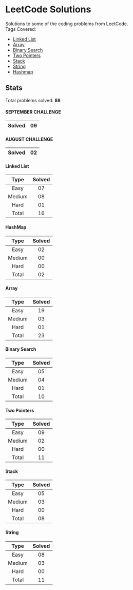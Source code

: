 # LeetCode Solutions
Solutions to some of the coding problems from LeetCode. <br>
Tags Covered:
* <a href="https://leetcode.com/problemset/all/?topicSlugs=linked-list">Linked List</a>
* <a href="https://leetcode.com/problemset/all/?topicSlugs=array">Array</a>
* <a href="https://leetcode.com/problemset/all/?topicSlugs=binary-search">Binary Search</a>
* <a href="https://leetcode.com/problemset/all/?topicSlugs=two-pointers">Two Pointers</a>
* <a href="https://leetcode.com/problemset/all/?topicSlugs=stack">Stack</a>
* <a href="https://leetcode.com/problemset/all/?topicSlugs=string">String</a>
* <a href="https://leetcode.com/problemset/all/?topicSlugs=hash">Hashmap</a>

## Stats

Total problems solved: **88**

#### SEPTEMBER CHALLENGE
| Solved | 09      |
|:------:|:-------:|

#### AUGUST CHALLENGE
| Solved | 02      |
|:------:|:-------:|

#### Linked List
| Type   | Solved  |
|:------:|:-------:|
| Easy   | 07      |
| Medium | 08      |
| Hard   | 01      |
| Total  | 16      |

#### HashMap
| Type   | Solved  |
|:------:|:-------:|
| Easy   | 02      |
| Medium | 00      |
| Hard   | 00      |
| Total  | 02      |

#### Array
| Type   | Solved  |
|:------:|:-------:|
| Easy   | 19      |
| Medium | 03      |
| Hard   | 01      |
| Total  | 23      |

#### Binary Search
| Type   | Solved  |
|:------:|:-------:|
| Easy   | 05      |
| Medium | 04      |
| Hard   | 01      |
| Total  | 10      |

#### Two Pointers
| Type   | Solved  |
|:------:|:-------:|
| Easy   | 09      |
| Medium | 02      |
| Hard   | 00      |
| Total  | 11      |

#### Stack
| Type   | Solved  |
|:------:|:-------:|
| Easy   | 05      |
| Medium | 03      |
| Hard   | 00      |
| Total  | 08      |

#### String
| Type   | Solved  |
|:------:|:-------:|
| Easy   | 08      |
| Medium | 03      |
| Hard   | 00      |
| Total  | 11      |

